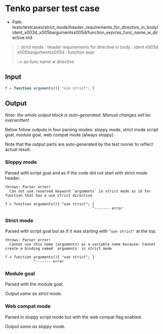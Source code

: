 # Tenko parser test case

- Path: tests/testcases/strict_mode/header_requirements_for_directive_in_body/ident_x003d_x005bargumentsx005d/function_expr/as_func_name_w_directive.md

> :: strict mode : header requirements for directive in body : ident x003d x005bargumentsx005d : function expr
>
> ::> as func name w directive

## Input


`````js
f = function arguments(){ "use strict"; }
`````

## Output

_Note: the whole output block is auto-generated. Manual changes will be overwritten!_

Below follow outputs in four parsing modes: sloppy mode, strict mode script goal, module goal, web compat mode (always sloppy).

Note that the output parts are auto-generated by the test runner to reflect actual result.

### Sloppy mode

Parsed with script goal and as if the code did not start with strict mode header.

`````
throws: Parser error!
  Can not use reserved keyword `arguments` in strict mode as id for function that has a use strict directive

f = function arguments(){ "use strict"; }
                                        ^------- error
`````

### Strict mode

Parsed with script goal but as if it was starting with `"use strict"` at the top.

`````
throws: Parser error!
  Cannot use this name (arguments) as a variable name because: Cannot create a binding named `arguments` in strict mode

f = function arguments(){ "use strict"; }
             ^------- error
`````


### Module goal

Parsed with the module goal.

_Output same as strict mode._

### Web compat mode

Parsed in sloppy script mode but with the web compat flag enabled.

_Output same as sloppy mode._
